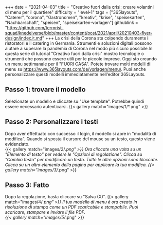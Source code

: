 +++
date = "2021-04-03"
title = "Creativo fuori dalla crisi: creare volantini di menu per il quartiere"
difficulty = "level-1"
tags = ["365layouts", "Caterer", "corona", "Gastronomen", "kreativ", "krise", "speisekarten", "Nachbarschaft", "speisen", "speisekarten-vorlagen"]
githublink = "https://github.com/terrorist-squad/knedelverse/blob/master/content/post/2021/april/20210403-flyer-design/index.it.md"
+++
La crisi della Corona sta colpendo duramente i ristoratori e il catering in Germania. Strumenti e soluzioni digitali possono aiutare a superare la pandemia di Corona nel modo più sicuro possibile.In questa serie di tutorial "Creativo fuori dalla crisi" mostro tecnologie o strumenti che possono essere utili per le piccole imprese. Oggi sto creando un menu settimanale per il "FUORI CASA". Potete trovare molti modelli di menu su https://www.365layouts.com/de/vorlagen/menu/. Puoi anche personalizzare questi modelli immediatamente nell'editor 365Layouts.
## Passo 1: trovare il modello
Selezionate un modello e cliccate su "Use template". Potrebbe quindi essere necessario autenticarsi.
{{< gallery match="images/1/*.png" >}}

## Passo 2: Personalizzare i testi
Dopo aver effettuato con successo il login, il modello si apre in "modalità di modifica".  Quando si sposta il cursore del mouse su un testo, questo viene evidenziato.  
{{< gallery match="images/2/*.png" >}}
Ora cliccate una volta su un "Elemento di testo" per vedere le "Opzioni di regolazione". Clicca su "Cambia testo" per modificare un testo. Tutte le altre opzioni sono bloccate. Clicca su un altro elemento della pagina per applicare la tua modifica.
{{< gallery match="images/3/*.png" >}}

## Passo 3: Fatto
Dopo la regolazione, basta cliccare su "Salva (X)".
{{< gallery match="images/4/*.png" >}}
Il tuo modello di menu è ora creato in risoluzione di stampa come un PDF scaricabile e stampabile.  Puoi scaricare, stampare e inviare il file PDF.   
{{< gallery match="images/5/*.png" >}}

